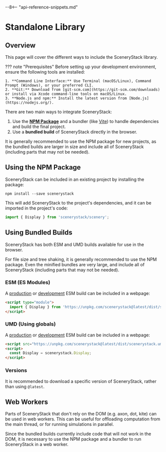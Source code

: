 --8<-- "api-reference-snippets.md"

# Standalone Library

## Overview

This page will cover the different ways to include the SceneryStack library.

??? note "Prerequisites"
    Before setting up your development environment, ensure the following tools are installed:

    1. **Command Line Interface:** Use Terminal (macOS/Linux), Command Prompt (Windows), or your preferred CLI.
    2. **Git:** Download from [git-scm.com](https://git-scm.com/downloads) or install via Xcode command-line tools on macOS/Linux.
    3. **Node.js and npm:** Install the latest version from [Node.js](https://nodejs.org/).

There are two main ways to integrate SceneryStack:

1. Use the **[NPM Package](https://www.npmjs.com/package/scenerystack)** and a bundler (like [Vite](https://vitejs.dev/)) to handle dependencies and build the final project.
2. Use a **bundled build** of SceneryStack directly in the browser.

It is generally recommended to use the NPM package for new projects, as the bundled builds are larger in size and include
all of SceneryStack (including parts that may not be needed).

## Using the NPM Package

SceneryStack can be included in an existing project by installing the package:

```shell
npm install --save scenerystack
```

This will add SceneryStack to the project's dependencies, and it can be imported in the project's code:

```js
import { Display } from 'scenerystack/scenery';
```

<!-- To see this in action, see the tutorial [Creating an interactive Figure](./tutorials/creating-an-interactive-figure.md). -->

## Using Bundled Builds

SceneryStack has both ESM and UMD builds available for use in the browser.

For file size and tree shaking, it is generally recommended to use the NPM package. Even the minified bundles are
very large, and include all of SceneryStack (including parts that may not be needed).

### ESM (ES Modules)

A [production](https://unpkg.com/scenerystack@latest/dist/scenerystack.esm.min.js) or [development](https://unpkg.com/scenerystack@latest/dist/scenerystack.esm.js) ESM build can be included in a webpage:

```html
<script type="module">
  import { Display } from 'https://unpkg.com/scenerystack@latest/dist/scenerystack.esm.min.js';
</script>
```

### UMD (Using globals)

A [production](https://unpkg.com/scenerystack@latest/dist/scenerystack.umd.min.js) or [development](https://unpkg.com/scenerystack@latest/dist/scenerystack.umd.js) ESM build can be included in a webpage:

```html
<script src="https://unpkg.com/scenerystack@latest/dist/scenerystack.umd.min.js"></script>
<script>
  const Display = scenerystack.Display;
</script>
```

### Versions

It is recommended to download a specific version of SceneryStack, rather than using `@latest`.

## Web Workers

Parts of SceneryStack that don't rely on the DOM (e.g. axon, dot, kite) can be used in web workers. This can be useful
for offloading computation from the main thread, or for running simulations in parallel.

Since the bundled builds currently include code that will not work in the DOM, it is necessary to use the NPM package
and a bundler to run SceneryStack in a web worker.
